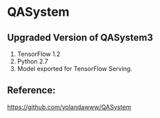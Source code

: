 # QASystem
## Upgraded Version of QASystem3
1. TensorFlow 1.2
2. Python 2.7
3. Model exported for TensorFlow Serving.

## Reference:
https://github.com/yolandawww/QASystem
